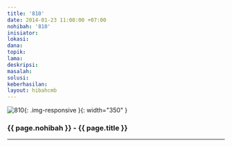 ```yaml
---
title: '810'
date: 2014-01-23 11:08:00 +07:00
nohibah: '810'
inisiator:
lokasi:
dana:
topik:
lama:
deskripsi:
masalah:
solusi:
keberhasilan:
layout: hibahcmb
---
```


![810](/static/img/hibahcmb/810.png){: .img-responsive }{: width="350" }

### {{ page.nohibah }} - {{ page.title }}

---
